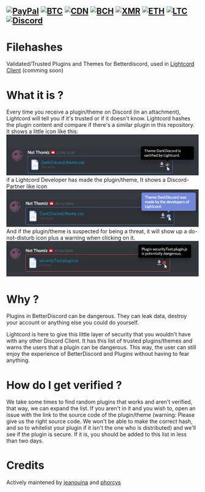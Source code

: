 [![PayPal](https://img.shields.io/badge/donate-PayPal-blue?logo=PayPal&style=flat-square)](https://paypal.me/jenwina)
[![BTC](https://img.shields.io/endpoint?url=https://raw.githubusercontent.com/phorcysed/cryptodonate/master/badges/bitcoin.json&style=flat-square)](https://phorcysed.github.io/cryptodonate/btc.html?address=14hL2fPS2ASoe8Hcif87EqCS5AGHrepGKp&note=https://github.com/phorcysed)
[![CDN](https://img.shields.io/endpoint?url=https://raw.githubusercontent.com/phorcysed/cryptodonate/master/badges/cdn.json&style=flat-square)](https://phorcysed.github.io/cryptodonate/cdn.html?address=CbdW3pR4HBWJ6wyc1JeNXP4L2fh8QiL85v&note=https://github.com/phorcysed)
[![BCH](https://img.shields.io/endpoint?url=https://raw.githubusercontent.com/phorcysed/cryptodonate/master/badges/bitcoincash.json&style=flat-square)](https://phorcysed.github.io/cryptodonate/bch.html?address=qzqwhfyvkl324fue86r55q656nftfmxkhsn6qugenq&note=https://github.com/phorcysed)
[![XMR](https://img.shields.io/endpoint?url=https://raw.githubusercontent.com/phorcysed/cryptodonate/master/badges/monero.json&style=flat-square)](https://phorcysed.github.io/cryptodonate/xmr.html?address=42pGf1KHHpqaifJd3TtWSdcTmhGVwFp24cGxDoqaYLQJ6rH4pM7KqtUdTpoyxHScDTSJpPA2Bnv19b1bs2uPXgSMH2KYkwj&note=https://github.com/phorcysed)
[![ETH](https://img.shields.io/endpoint?url=https://raw.githubusercontent.com/phorcysed/cryptodonate/master/badges/ethereum.json&style=flat-square)](https://phorcysed.github.io/cryptodonate/eth.html?address=0xEFE45F22Ee844bf2Ba0E4d853FA0bC8c028fAfFe&note=https://github.com/phorcysed)
[![LTC](https://img.shields.io/endpoint?url=https://raw.githubusercontent.com/phorcysed/cryptodonate/master/badges/litecoin.json&style=flat-square)](https://phorcysed.github.io/cryptodonate/ltc.html?address=LNTmfMjHJgTHaB7rj8ZuWWuU1XkP2YeGCA&note=https://github.com/phorcysed)
<br />
[![Discord](https://img.shields.io/discord/705908350218666117?logo=discord&style=flat-square&color=%237289DA)](https://discord.gg/7eFff2A)
---
# Filehashes
Validated/Trusted Plugins and Themes for Betterdiscord, used in [Lightcord Client](https://github.com/Lightcord/Lightcord) (comming soon)

# What it is ?
Every time you receive a plugin/theme on Discord (in an attachment), Lightcord will tell you if it's trusted or if it doesn't know.
Lightcord hashes the plugin content and compare if there's a similar plugin in this repository.
It shows a little icon like this: <br />
![Lightcord Trusted](https://raw.githubusercontent.com/Lightcord/filehashes/master/images/60DL7OU.png)<br />
if a Lightcord Developer has made the plugin/theme, It shows a Discord-Partner like icon
![Lightcord Trusted Developer](https://raw.githubusercontent.com/Lightcord/filehashes/master/images/gr5GJIc.png)<br />
And if the plugin/theme is suspected for being a threat, it will show up a do-not-disturb icon plus a warning when clicking on it. <br />
![Lightcord Trusted Developer](https://raw.githubusercontent.com/Lightcord/filehashes/master/images/AlsQ4fU.png)<br />

# Why ?
Plugins in BetterDiscord can be dangerous. They can leak data, destroy your account or anything else you could do yourself.

Lightcord is here to give this little layer of security that you wouldn't have with any other Discord Client.
It has this list of trusted plugins/themes and warns the users that a plugin can be dangerous. 
This way, the user can still enjoy the experience of BetterDiscord and Plugins without having to fear anything.

# How do I get verified ?
We take some times to find random plugins that works and aren't verified, that way, we can expand the list.
If you aren't in it and you wish to, open an issue with the link to the source code of the plugin/theme (warning: Please give us the right source code. We won't be able to make the correct hash, and so to whitelist your plugin if it isn't the one who is distributed) and we'll see if the plugin is secure. If it is, you should be added to this list in less than two days.

# Credits

Actively maintened by [jeanouina](https://github.com/jeanouina) and [phorcys](https://github.com/phorcysed)
